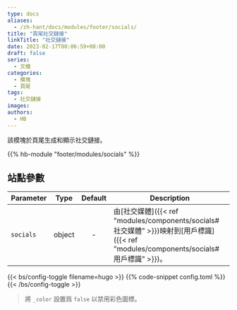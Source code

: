 ```yaml
---
type: docs
aliases:
  - /zh-hant/docs/modules/footer/socials/
title: "頁尾社交鏈接"
linkTitle: "社交鏈接"
date: 2023-02-17T00:06:59+08:00
draft: false
series:
  - 文檔
categories:
  - 模塊
  - 頁尾
tags:
  - 社交鏈接
images:
authors:
  - HB
---
```


該模塊於頁尾生成和顯示社交鏈接。

<!--more-->

{{% hb-module "footer/modules/socials" %}}

## 站點參數

| Parameter |  Type  | Default | Description                                     |
| --------- | :----: | :-----: | ----------------------------------------------- |
| `socials` | object |    -    | 由[社交媒體]({{< ref "modules/components/socials#社交媒體" >}})映射到[用戶標識]({{< ref "modules/components/socials#用戶標識" >}})。 |

{{< bs/config-toggle filename=hugo >}}
{{% code-snippet config.toml %}}
{{< /bs/config-toggle >}}

> 將 `_color` 設置爲 `false` 以禁用彩色圖標。
